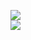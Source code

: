 [![](https://img.shields.io/badge/Made%20With-Github%20Spray-lightgrey.svg?style=for-the-badge&logo=github)](https://github.com/Annihil/github-spray#4931)  
[![](https://i.imgur.com/2DrTn0Z.gif)](https://github.com/Annihil/github-spray)